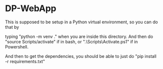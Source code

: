 # DP-WebApp

This is supposed to be setup in a Python virtual environment, so you can do that by

typing "python -m venv ." when you are inside this directory. And then do "source Scripts/activate" if in bash,
or ".\Scripts\Activate.ps1" if in Powershell.

And then to get the dependencies, you should be able to just do "pip install -r requirements.txt"
